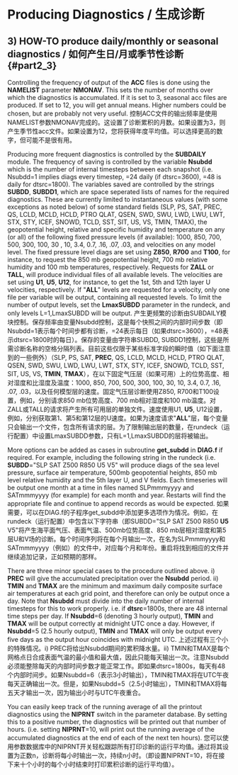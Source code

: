 # Producing Diagnostics / 生成诊断

## 3) HOW-TO produce daily/monthly or seasonal diagnostics / 如何产生日/月或季节性诊断 {#part2_3}


Controlling the frequency of output of the **ACC** files is done using the **NAMELIST** parameter **NMONAV**. This sets the number of months over which the diagnostics is accumulated. If it is set to 3, seasonal acc files are produced. If set to 12, you will get annual means. Higher numbers could be chosen, but are probably not very useful.
控制ACC文件的输出频率是使用NAMELIST参数NMONAV完成的。这设置了诊断累积的月数。如果设置为3，则产生季节性acc文件。如果设置为12，您将获得年度平均值。可以选择更高的数字，但可能不是很有用。


Producing more frequent diagnostics is controlled by the **SUBDAILY** module. The frequency of saving is controlled by the variable **Nsubdd** which is the number of internal timesteps between each snapshot (i.e. Nsubdd=1 implies diags every timestep, =24 daily (if dtsrc=3600), =48 is daily for dtsrc=1800). The variables saved are controlled by the strings **SUBDD**, **SUBDD1**, which are space seperated lists of names for the required diagnostics. These are currently limited to instantaneous values (with some exceptions as noted below) of some standard fields (SLP, PS, SAT, PREC, QS, LCLD, MCLD, HCLD, PTRO QLAT, QSEN, SWD, SWU, LWD, LWU, LWT, STX, STY, ICEF, SNOWD, TCLD, SST, SIT, US, VS, TMIN, TMAX), the geopotential height, relative and specific humidity and temperature on any (or all) of the following fixed pressure levels (if available): 1000, 850, 700, 500, 300, 100, 30 , 10, 3.4, 0.7, .16, .07, .03, and velocities on any model level. The fixed pressure level diags are set using **Z850**, **R700** and **T100**, for instance, to request the 850 mb geopotential height, 700 mb relative humidity and 100 mb temperatures, respectively. Requests for **ZALL** or **TALL**, will produce individual files of all available levels. The velocities are set using **U1**, **U5**, **U12**, for instance, to get the 1st, 5th and 12th layer U velocities, respectively. If "**ALL**" levels are requested for a velocity, only one file per variable will be output, containing all requested levels. To limit the number of output levels, set the **LmaxSUBDD** parameter in the rundeck, and only levels L=1,LmaxSUBDD will be output.
产生更频繁的诊断由SUBDAILY模块控制。保存频率由变量Nsubdd控制，这是每个快照之间的内部时间步数（即Nsubdd=1表示每个时间步都有诊断，=24表示每日（如果dtsrc=3600），=48表示dtsrc=1800时的每日）。保存的变量由字符串SUBDD, SUBDD1控制，这些是所需诊断名称的空格分隔列表。目前这些仅限于某些标准字段的瞬时值（如下面注意到的一些例外）（SLP, PS, SAT, **PREC**, QS, LCLD, MCLD, HCLD, PTRO QLAT, QSEN, SWD, SWU, LWD, LWU, LWT, STX, STY, ICEF, SNOWD, TCLD, SST, SIT, US, VS, **TMIN**, **TMAX**），在以下固定气压层（如果可用）上的位势高度、相对湿度和比湿度及温度：1000, 850, 700, 500, 300, 100, 30, 10, 3.4, 0.7, .16, .07, .03，以及任何模型层的速度。固定气压层诊断使用Z850, R700和T100设置，例如，分别请求850 mb位势高度、700 mb相对湿度和100 mb温度。对ZALL或TALL的请求将产生所有可用层的单独文件。速度使用U1, **U5**, U12设置，例如，分别获取第1、第5和第12层的U速度。如果为速度请求"**ALL**"层，每个变量只会输出一个文件，包含所有请求的层。为了限制输出层的数量，在rundeck（运行配置）中设置LmaxSUBDD参数，只有L=1,LmaxSUBDD的层将被输出。


More options can be added as cases in subroutine **get_subdd** in **DIAG.f** if required. For example, including the following string in the rundeck (i.e. **SUBDD**="SLP SAT Z500 R850 U5 V5" will produce diags of the sea level pressure, surface air temperature, 500mb geopotential heights, 850 mb level relative humidity and the 5th layer U, and V fields. Each timeseries will be output one month at a time in files named SLPmmmyyyy and SATmmmyyyy (for example) for each month and year. Restarts will find the appropriate file and continue to append records as would be expected.
如果需要，可以在DIAG.f的子程序get_subdd中添加更多选项作为情况。例如，在rundeck（运行配置）中包含以下字符串（即SUBDD="SLP SAT Z500 R850 **U5** V5"将产生海平面气压、表面气温、500mb位势高度、850 mb层相对湿度和第5层U和V场的诊断。每个时间序列将在每个月输出一次，在名为SLPmmmyyyy和SATmmmyyyy（例如）的文件中，对应每个月和年份。重启将找到相应的文件并继续追加记录，正如预期的那样。


There are three minor special cases to the procedure outlined above. i) **PREC** will give the accumulated precipitation over the **Nsubdd** period. ii) **TMIN** and **TMAX** are the minimum and maximum daily composite surface air temperatures at each grid point, and therefore can only be output once a day. Note that **Nsubdd** must divide into the daily number of internal timesteps for this to work properly. i.e. if **dtsrc**=1800s, there are 48 internal time steps per day. If **Nsubdd**=6 (denoting 3 hourly output), **TMIN** and **TMAX** will be output correctly at midnight UTC once a day. However, if **Nsubdd**=5 (2.5 hourly output), **TMIN** and **TMAX** will only be output every five days as the output hour coincides with midnight UTC.
上述过程有三个小的特殊情况。i) PREC将给出Nsubdd期间的累积降水量。ii) TMIN和TMAX是每个网格点日合成表面气温的最小值和最大值，因此只能每天输出一次。注意Nsubdd必须能整除每天的内部时间步数才能正常工作。即如果dtsrc=1800s，每天有48个内部时间步。如果Nsubdd=6（表示3小时输出），TMIN和TMAX将在UTC午夜每天正确输出一次。但是，如果Nsubdd=5（2.5小时输出），TMIN和TMAX将每五天才输出一次，因为输出小时与UTC午夜重合。


You can easily keep track of the running average of all the printout diagnostics using the **NIPRNT** switch in the parameter database. By setting this to a positive number, the diagnostics will be printed out that number of hours. (i.e. setting **NIPRNT**=10, will print out the running average of the accumulated diagnostics at the end of each of the next ten hours).
您可以使用参数数据库中的NIPRNT开关轻松跟踪所有打印诊断的运行平均值。通过将其设置为正数n，诊断将每小时输出一次，持续n小时。（即设置NIPRNT=10，将在接下来十个小时的每个小时结束时打印累积诊断的运行平均值）。
